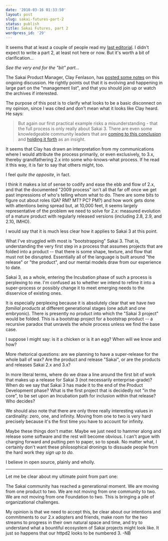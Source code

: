 ```yaml
---
date: '2010-03-16 01:33:50'
layout: post
slug: sakai-futures-part-2
status: publish
title: Sakai Futures, part 2
wordpress_id: '29'
---
```


It seems that at least a couple of people read my
[last editorial]({{BASE_PATH}}/posts/2010/03/13/sakai-futures). I didn't expect
to write a part 2, at least not here or now. But it's worth a bit of
clarification...

_See the very end for the "bit" part..._

The Sakai Product Manager, Clay Fenlason, has
[posted some notes](http://sakaiproject.org/blogs/khomotso/debates-about-community-process)
on this ongoing discussion. He rightly points out that it is evolving and
happening in large part on the "management list", and that you should join up
or watch the archives if interested.

The purpose of this post is to clarify what looks to be a basic disconnect on
my opinion, since I was cited and don't mean what it looks like Clay heard. He
says:


> But again our first practical example risks a misunderstanding - that the
> full process is only really about Sakai 3. There are even some knowledgeable
> community leaders that are [coming to this
> conclusion](http://www.dr-chuck.com/csev-blog/000709.html) and [holding it
> forth]({{BASE_PATH}}/posts/2010/03/13/sakai-futures) as an insight.



It seems that Clay has drawn an interpretation from my communications where I would attribute the process primarily, or even exclusively, to 3.x, thereby grandfathering 2.x into some who-knows-what process. If he read it this way, it is fair to say that others might, too.

I feel _quite the opposite_, in fact.

<!--more-->

I think it makes a lot of sense to codify and ease the ebb and flow of 2.x, and that the documented "2009 process" isn't all that far off once we get past impressions of who's telling whom what to do. There are some bits to figure out about roles (QA? RM? MT? PC? PM?) and how work gets done with attentions being spread but, at 10,000 feet, it seems largely representative of the problem we need to solve for 2.x: measured evolution of a mature product with regularly released versions (including 2.8, 2.9, and 2.10, IMHO).

I would say that it is much less clear how it applies to Sakai 3 at this point.

What I've struggled with most is "bootstrapping" Sakai 3. That is, understanding the very first step in a process that assumes projects that are folded into a product -- that there is some shape, texture, and flow that must not be disrupted. Essentially all of the language is built around "the release" or "the product", and our mental models draw from our experience to date.

Sakai 3, as a whole, entering the Incubation phase of such a process is perplexing to me. I'm confused as to whether we intend to refine it into a super-process or possibly change it to meet emerging needs to the disservice of existing ones.

It is especially perplexing because it is absolutely clear that we have _two familial products_ at different generational stages (one adult and one embryonic). There is presently no product into which the "Sakai 3 project" would be folded. This is a bootstrap project for a bootstrap product -- a recursive paradox that unravels the whole process unless we find the base case.

I suppose I might say: is it a chicken or is it an egg? When will we know and how?

More rhetorical questions: are we planning to have a super-release for the whole ball of wax? Are the product and release "Sakai", or are the products and releases Sakai 2.x and 3.x?

In more literal terms, where do we draw a line around the first bit of work that makes up a release for Sakai 3 (not necessarily enterprise-grade)? When do we say that Sakai 3 has made it to the end of the Product Development phase? What is the first project that is decidedly not "in the core", to be set upon an Incubation path for inclusion within that release? Who decides?

We should also note that there are only three really interesting values in cardinality: zero, one, and infinity. Moving from one to two is very hard precisely because it's the first time you have to account for infinity.

Maybe these things don't matter. Maybe we just need to hammer along and release some software and the rest will become obvious. I can't argue with charging forward and putting pen to paper, so to speak. No matter what, I certainly don't want these philosophical dronings to dissuade people from the hard work they _sign up to do_.

I believe in open source, plainly and wholly.



* * *



Let me be clear about my ultimate point from part one:

The Sakai community has reached a generational moment. We are moving from one product to two. We are not moving from one community to two. We are not moving from one Foundation to two. This is bringing a pile of organizational challenges.

My opinion is that we need to accept this, be clear about our intentions and commitments to our 2.x adopters and friends, make room for the two streams to progress in their own natural space and time, and try to understand what a bountiful ecosystem of Sakai projects might look like. It just so happens that our httpd2 looks to be numbered 3. -NB
